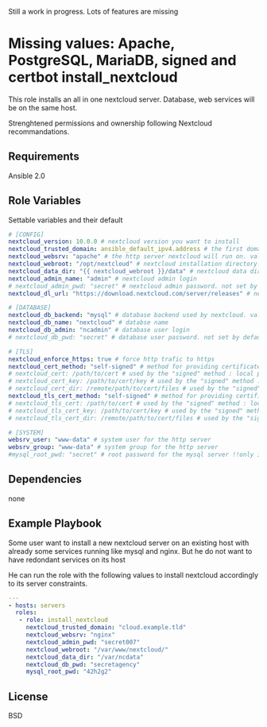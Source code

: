 Still a work in progress.
Lots of features are missing

Missing values: Apache, PostgreSQL, MariaDB, signed and certbot
install_nextcloud
=========

This role installs an all in one nextcloud server. Database, web services will be on the same host.

Strenghtened permissions and ownership following Nextcloud recommandations.

Requirements
------------

Ansible 2.0

Role Variables
--------------
Settable variables and their default
```YAML
# [CONFIG]
nextcloud_version: 10.0.0 # nextcloud version you want to install
nextcloud_trusted_domain: ansible_default_ipv4.address # the first domain you will use to access the nextcloud server
nextcloud_websrv: "apache" # the http server nextcloud will run on. values are : apache or nginx
nextcloud_webroot: "/opt/nextcloud" # nextcloud installation directory. Warning : only the parent directory must exist on the first run.
nextcloud_data_dir: "{{ nextcloud_webroot }}/data" # nextcloud data directory
nextcloud_admin_name: "admin" # nextcloud admin login
# nextcloud_admin_pwd: "secret" # nextcloud admin password. not set by default, a ramdom password will be generated.
nextcloud_dl_url: "https://download.nextcloud.com/server/releases" # nextcloud repository

# [DATABASE]
nextcloud_db_backend: "mysql" # database backend used by nextcloud. values are : "mysql"/"mariadb" or "PostgreSQL"
nextcloud_db_name: "nextcloud" # databse name 
nextcloud_db_admin: "ncadmin" # database user login
# nextcloud_db_pwd: "secret" # database user password. not set by default, a ramdom password will be generated.

# [TLS]
nextcloud_enforce_https: true # force http trafic to https
nextcloud_cert_method: "self-signed" # method for providing certificates : "self-signed", "signed" or "cerbot" (letsencrypt)
# nextcloud_cert: /path/to/cert # used by the "signed" method : local path to the certificate.
# nextcloud_cert_key: /path/to/cert/key # used by the "signed" method : local path to the certificate's key.
# nextcloud_cert_dir: /remote/path/to/cert/files # used by the "signed" method : path to the certificate's files on the remote files.
nextcloud_tls_cert_method: "self-signed" # method for providing certificates : "self-signed", "signed" or "cerbot" (letsencrypt)
# nextcloud_tls_cert: /path/to/cert # used by the "signed" method : local path to the certificate.
# nextcloud_tls_cert_key: /path/to/cert/key # used by the "signed" method : local path to the certificate's key.
# nextcloud_tls_cert_dir: /remote/path/to/cert/files # used by the "signed" method : path to the certificate's files on the remote files.

# [SYSTEM]
websrv_user: "www-data" # system user for the http server
websrv_group: "www-data" # system group for the http server
#mysql_root_pwd: "secret" # root password for the mysql server !!only if necessary!!
```
Dependencies
------------

none

Example Playbook
----------------

Some user want to install a new nextcloud server on an existing host with already some services running like mysql and nginx. But he do not want to have redondant services on its host

He can run the role with the following values to install nextcloud accordingly to its server constraints.
```YAML
---
- hosts: servers
  roles:
   - role: install_nextcloud
     nextcloud_trusted_domain: "cloud.example.tld"
     nextcloud_websrv: "nginx"
     nextcloud_admin_pwd: "secret007"
     nextcloud_webroot: "/var/www/nextcloud/"
     nextcloud_data_dir: "/var/ncdata"
     nextcloud_db_pwd: "secretagency"
     mysql_root_pwd: "42h2g2"
```
License
-------

BSD

